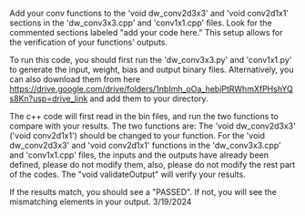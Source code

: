 Add your conv functions to the 'void dw_conv2d3x3' and 'void conv2d1x1' sections in the 'dw_conv3x3.cpp' and 'conv1x1.cpp' files. Look for the commented sections labeled "add your code here." This setup allows for the verification of your functions' outputs.

To run this code, you should first run the 'dw_conv3x3.py' and 'conv1x1.py' to generate the input, weight, bias and output binary files. Alternatively, you can also download them from here https://drive.google.com/drive/folders/1nbImh_oOa_hebjPtRWhmXfPHshYQs8Kn?usp=drive_link and add them to your directory.

The c++ code will first read in the bin files, and run the two functions to compare with your results.
The two functions are:
The 'void dw_conv2d3x3' ('void conv2d1x1') should be changed to your function.
For the 'void dw_conv2d3x3' and 'void conv2d1x1' functions in the 'dw_conv3x3.cpp' and 'conv1x1.cpp' files,
the inputs and the outputs have already been defined, please do not modify them, also, please do not modify the rest part of the codes.
The "void validateOutput" will verify your results.

If the results match, you should see a "PASSED".
If not, you will see the mismatching elements in your output.
3/19/2024
